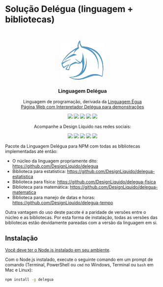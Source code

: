 # Solução Delégua (linguagem + bibliotecas)

<br>
<p align="center">
  <img src="https://github.com/DesignLiquido/delegua/raw/principal/recursos/imagens/icone-delegua.png" alt="delegua" width="auto" height="130px">
  <h3 align="center">Linguagem Delégua</h3>

  <p align="center">
    Linguagem de programação, derivada da <a href="https://egua.tech/docs/egua" target="_blank">Linguagem Égua</a>
    <br />
    <a href="https://designliquido.github.io/delegua-web/" target="_blank">Página Web com Interpretador Delégua para demonstrações</a>
  </p>

  <p align="center">
    <a href="https://github.com/DesignLiquido/delegua/issues" target="_blank"><img src="https://img.shields.io/github/issues/Designliquido/delegua" /></a>
    <img src="https://img.shields.io/github/stars/Designliquido/delegua" />
    <img src="https://img.shields.io/github/forks/Designliquido/delegua" />
    <a href="https://www.npmjs.com/package/@designliquido/delegua" target="_blank"><img src="https://img.shields.io/npm/v/@designliquido/delegua" /></a>
    <img src="https://img.shields.io/github/license/Designliquido/delegua" />
    <br />
  </p>

  <p align="center">
    Acompanhe a Design Líquido nas redes sociais:
  </p>
  
  <p align="center">
    <a href="https://twitter.com/designliquido" target="_blank"><img src="https://img.shields.io/static/v1?style=for-the-badge&message=Twitter&color=1DA1F2&logo=Twitter&logoColor=FFFFFF&label=" /></a>
    <a href="https://www.instagram.com/design.liquido" target="_blank"><img src="https://img.shields.io/static/v1?style=for-the-badge&message=Instagram&color=E4405F&logo=Instagram&logoColor=FFFFFF&label=" /></a>
    <a href="https://www.youtube.com/channel/UCJRn3B7r0aex6LCaOyrQtZQ" target="_blank"><img src="https://img.shields.io/static/v1?style=for-the-badge&message=YouTube&color=FF0000&logo=YouTube&logoColor=FFFFFF&label=" /></a>
    <a href="https://www.linkedin.com/company/design-liquido" target="_blank"><img src="https://img.shields.io/static/v1?style=for-the-badge&message=LinkedIn&color=0A66C2&logo=LinkedIn&logoColor=FFFFFF&label=" /></a>
    <a href="https://www.tiktok.com/@designliquido" target="_blank"><img src="https://img.shields.io/static/v1?style=flat&message=TikTok&color=black&logo=TikTok&logoColor=white" /></a>
  </p>
</p>

Pacote da Linguagem Delégua para NPM com todas as blbliotecas implementadas até então:

- O núcleo da linguagem propriamente dito: https://github.com/DesignLiquido/delegua
- Biblioteca para estatística: https://github.com/DesignLiquido/delegua-estatistica
- Biblioteca para física: https://github.com/DesignLiquido/delegua-fisica
- Biblioteca para matemática: https://github.com/DesignLiquido/delegua-matematica
- Biblioteca para manejo de datas e horas: https://github.com/DesignLiquido/delegua-tempo

Outra vantagem do uso deste pacote é a paridade de versões entre o núcleo e as bibliotecas. Por esta forma de instalação, todas as versões das bibliotecas estão devidamente pareadas com a versão da linguagem em si.

## Instalação

[Você deve ter o Node.js instalado em seu ambiente](https://dicasdejavascript.com.br/instalacao-do-nodejs-e-npm-no-windows-passo-a-passo). 

Com o Node.js instalado, execute o seguinte comando em um prompt de comando (Terminal, PowerShell ou `cmd` no Windows, Terminal ou `bash` em Mac e Linux):

```bash
npm install -g delegua
```
